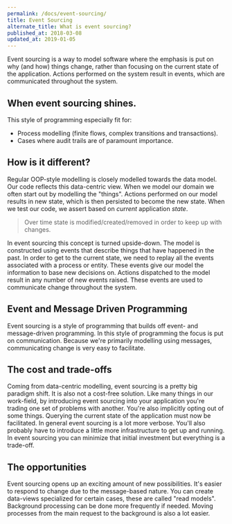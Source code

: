 ```yaml
---
permalink: /docs/event-sourcing/
title: Event Sourcing
alternate_title: What is event sourcing?
published_at: 2018-03-08
updated_at: 2019-01-05
---
```


Event sourcing is a way to model software where the emphasis is put
on why (and how) things change, rather than focusing on the current
state of the application. Actions performed on the system result in
events, which are communicated throughout the system.

## When event sourcing shines.

This style of programming especially fit for:

* Process modelling (finite flows, complex transitions and transactions).
* Cases where audit trails are of paramount importance.

## How is it different?

Regular OOP-style modelling is closely modelled towards the data model.
Our code reflects this data-centric view. When we model our domain we
often start out by modelling the "things". Actions performed on our model
results in new state, which is then persisted to become the new state.
When we test our code, we assert based on _current_ application _state_. 

> Over time state is modified/created/removed in order to keep up with changes.

In event sourcing this concept is turned upside-down. The model is constructed 
using events that describe things that have happened in the past. In order to
get to the current state, we need to replay all the events associated with a
process or entity. These events give our model the information to base new
decisions on. Actions dispatched to the model result in any number of new
events raised. These events are used to communicate change throughout the system.

## Event and Message Driven Programming

Event sourcing is a style of programming that builds off event- and message-driven
programming. In this style of programming the focus is put on communication. Because
we're primarily modelling using messages, communicating change is very easy to facilitate.

## The cost and trade-offs

Coming from data-centric modelling, event sourcing is a pretty big paradigm shift.
It is also not a cost-free solution. Like many things in our work-field, by introducing
event sourcing into your application you're trading one set of problems with another.
You're also implicitly opting out of some things. Querying the current state of the
application must now be facilitated. In general event sourcing is a lot more verbose.
You'll also probably have to introduce a little more infrastructure to get up
and running. In event sourcing you can minimize that initial investment but everything
is a trade-off.

## The opportunities

Event sourcing opens up an exciting amount of new possibilities. It's easier
to respond to change due to the message-based nature. You can create data-views
specialized for certain cases, these are called "read models". Background
processing can be done more frequently if needed. Moving processes from the main
request to the background is also a lot easier.
